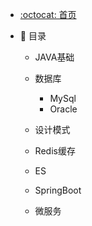 - [:octocat: 首页](/README)
- :memo: 目录

   - JAVA基础
   
   - 数据库
       - MySql
       - Oracle
   
   - 设计模式
   
   - Redis缓存
       
   - ES
   
   - SpringBoot
   
   - 微服务